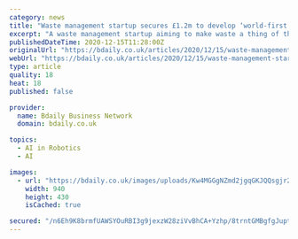 ```yaml
---
category: news
title: "Waste management startup secures £1.2m to develop ‘world-first’ automated facility"
excerpt: "A waste management startup aiming to make waste a thing of the past has secured over a million pounds in… | Entrepreneurship | London | Funding | Environment | Entrepreneur | Industrial | Investment |"
publishedDateTime: 2020-12-15T11:28:00Z
originalUrl: "https://bdaily.co.uk/articles/2020/12/15/waste-management-startup-secures-12m-to-develop-world-first-automated-facility"
webUrl: "https://bdaily.co.uk/articles/2020/12/15/waste-management-startup-secures-12m-to-develop-world-first-automated-facility"
type: article
quality: 18
heat: 18
published: false

provider:
  name: Bdaily Business Network
  domain: bdaily.co.uk

topics:
  - AI in Robotics
  - AI

images:
  - url: "https://bdaily.co.uk/images/uploads/Kw4MGGgNZmd2jgqGKJQQsgjr2jK9jSjTIhCSExZt.jpeg?w=940&h=430&fit=crop-50-50&s=7510659edec749418f4d3335967a7604"
    width: 940
    height: 430
    isCached: true

secured: "/n6Eh9K8brmfUAWSYOuRBI3g9jexzW28ziVvBhCA+Yzhp/8trntGMBgfgJuptxihnykB3aeqPTUx/rVPdf5fJt+Fgv8KcoXU/jYfXpgA5a3JfE/vz0375/mtTRXOVKu2PNa5JRxmpvBTObJAHODJDOjbuJuivIN4AonDOEyigP5T3X/ylQEjA5LkpPiRimh9xpCiXbg5E8/34t/Bx0sTkajDiY3mBfAyKXJ46rm1D7Y90K+FXn7wR0fF7OgleQH/io+uMedB7STwegNZqNASQ7dVog5xARbgKGke+I3FTLEDhWmyLgexlU/bRpY2fHVuGM/mc2GexnRg4Dxyx//f9YKpC29C3ODYqoF0kjyjEmU=;5N6GyjtUlmtdDQXsUhroUQ=="
---
```


